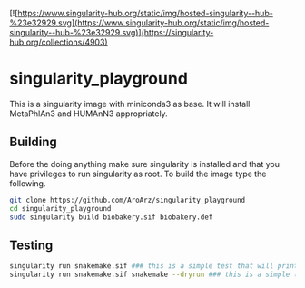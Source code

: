 [![https://www.singularity-hub.org/static/img/hosted-singularity--hub-%23e32929.svg](https://www.singularity-hub.org/static/img/hosted-singularity--hub-%23e32929.svg)](https://singularity-hub.org/collections/4903)

# singularity_playground
This is a singularity image with miniconda3 as base. It will install MetaPhlAn3 and HUMAnN3 appropriately. 

## Building
Before the doing anything make sure singularity is installed and that you have privileges to run singularity as root.
To build the image type the following.

```bash
git clone https://github.com/AroArz/singularity_playground 
cd singularity_playground
sudo singularity build biobakery.sif biobakery.def
```

## Testing
```bash
singularity run snakemake.sif ### this is a simple test that will print contents in s3://ctmr-test
singularity run snakemake.sif snakemake --dryrun ### this is a simple test that will perform a dryrun of the snakefile
```
